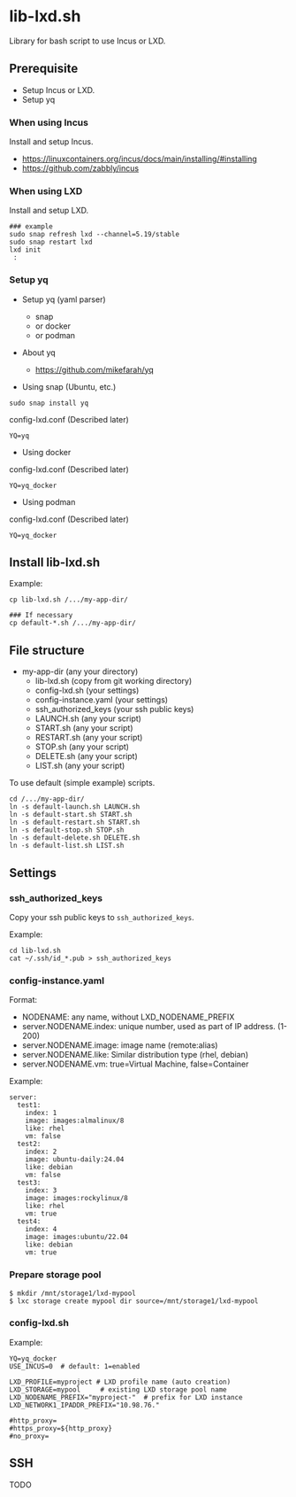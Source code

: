 # lib-lxd.sh

Library for bash script to use Incus or LXD.

## Prerequisite

- Setup Incus or LXD.
- Setup yq

### When using Incus

Install and setup Incus.

- https://linuxcontainers.org/incus/docs/main/installing/#installing
- https://github.com/zabbly/incus

### When using LXD

Install and setup LXD.

```
### example
sudo snap refresh lxd --channel=5.19/stable
sudo snap restart lxd
lxd init
 :
```

### Setup yq

- Setup yq (yaml parser)
  - snap
  - or docker
  - or podman
- About yq
  - https://github.com/mikefarah/yq

- Using snap (Ubuntu, etc.)

```
sudo snap install yq
```

config-lxd.conf (Described later)

```
YQ=yq
```

- Using docker

config-lxd.conf (Described later)

```
YQ=yq_docker
```

- Using podman

config-lxd.conf (Described later)

```
YQ=yq_docker
```

## Install lib-lxd.sh

Example:

```
cp lib-lxd.sh /.../my-app-dir/

### If necessary
cp default-*.sh /.../my-app-dir/
```

## File structure

- my-app-dir (any your directory)
  - lib-lxd.sh (copy from git working directory)
  - config-lxd.sh (your settings)
  - config-instance.yaml (your settings)
  - ssh_authorized_keys (your ssh public keys)
  - LAUNCH.sh (any your script)
  - START.sh (any your script)
  - RESTART.sh (any your script)
  - STOP.sh (any your script)
  - DELETE.sh (any your script)
  - LIST.sh (any your script)

To use default (simple example) scripts.

```
cd /.../my-app-dir/
ln -s default-launch.sh LAUNCH.sh
ln -s default-start.sh START.sh
ln -s default-restart.sh START.sh
ln -s default-stop.sh STOP.sh
ln -s default-delete.sh DELETE.sh
ln -s default-list.sh LIST.sh
```

## Settings

### ssh_authorized_keys

Copy your ssh public keys to `ssh_authorized_keys`.

Example:

```
cd lib-lxd.sh
cat ~/.ssh/id_*.pub > ssh_authorized_keys
```

### config-instance.yaml

Format:

- NODENAME: any name, without LXD_NODENAME_PREFIX
- server.NODENAME.index: unique number, used as part of IP address. (1-200)
- server.NODENAME.image: image name (remote:alias)
- server.NODENAME.like: Similar distribution type (rhel, debian)
- server.NODENAME.vm: true=Virtual Machine, false=Container

Example:

```
server:
  test1:
    index: 1
    image: images:almalinux/8
    like: rhel
    vm: false
  test2:
    index: 2
    image: ubuntu-daily:24.04
    like: debian
    vm: false
  test3:
    index: 3
    image: images:rockylinux/8
    like: rhel
    vm: true
  test4:
    index: 4
    image: images:ubuntu/22.04
    like: debian
    vm: true
```

### Prepare storage pool

```
$ mkdir /mnt/storage1/lxd-mypool
$ lxc storage create mypool dir source=/mnt/storage1/lxd-mypool
```

### config-lxd.sh

Example:

```
YQ=yq_docker
USE_INCUS=0  # default: 1=enabled

LXD_PROFILE=myproject # LXD profile name (auto creation)
LXD_STORAGE=mypool     # existing LXD storage pool name
LXD_NODENAME_PREFIX="myproject-"  # prefix for LXD instance
LXD_NETWORK1_IPADDR_PREFIX="10.98.76."

#http_proxy=
#https_proxy=${http_proxy}
#no_proxy=
```

## SSH

TODO
